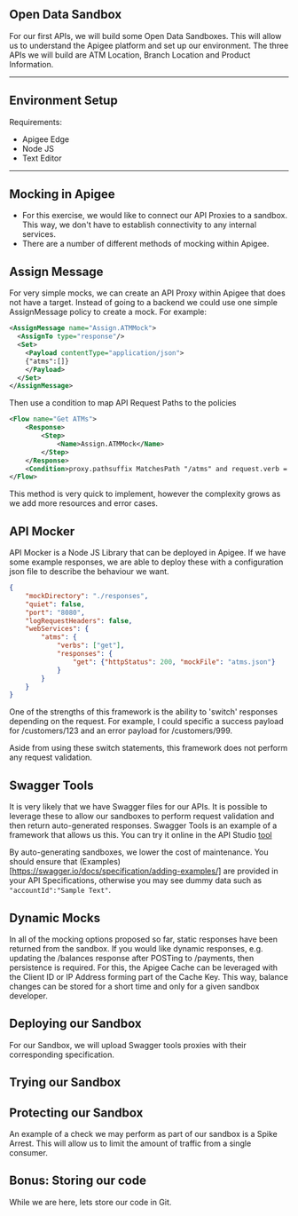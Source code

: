 Open Data Sandbox
---

For our first APIs, we will build some Open Data Sandboxes. This will allow us to understand the Apigee platform and set up our environment. The three APIs we will build are ATM Location, Branch Location and Product Information.

---

Environment Setup
---

Requirements:
- Apigee Edge
- Node JS
- Text Editor

---

Mocking in Apigee
---

- For this exercise, we would like to connect our API Proxies to a sandbox. This way, we don't have to establish connectivity to any internal services.
- There are a number of different methods of mocking within Apigee.

## Assign Message

For very simple mocks, we can create an API Proxy within Apigee that does not have a target. Instead of going to a backend we could use one simple AssignMessage policy to create a mock. For example:

```xml 
<AssignMessage name="Assign.ATMMock">
  <AssignTo type="response"/>
  <Set>
  	<Payload contentType="application/json">
	{"atms":[]}
	</Payload>
  </Set>
</AssignMessage>
```

Then use a condition to map API Request Paths to the policies

```xml
<Flow name="Get ATMs">
	<Response>
		<Step>
			<Name>Assign.ATMMock</Name>
		</Step>
	</Response>
	<Condition>proxy.pathsuffix MatchesPath "/atms" and request.verb = "GET"</Condition>
</Flow>
```

This method is very quick to implement, however the complexity grows as we add more resources and error cases.

## API Mocker

API Mocker is a Node JS Library that can be deployed in Apigee. If we have some example responses, we are able to deploy these with a configuration json file to describe the behaviour we want. 

```json
{
    "mockDirectory": "./responses",
    "quiet": false,
    "port": "8080",
    "logRequestHeaders": false,
    "webServices": {
        "atms": {
            "verbs": ["get"],
            "responses": {
                "get": {"httpStatus": 200, "mockFile": "atms.json"}
            }
        }
    }
}
```

One of the strengths of this framework is the ability to 'switch' responses depending on the request. For example, I could specific a success payload for /customers/123 and an error payload for /customers/999. 

Aside from using these switch statements, this framework does not perform any request validation. 

## Swagger Tools

It is very likely that we have Swagger files for our APIs. It is possible to leverage these to allow our sandboxes to perform request validation and then return auto-generated responses. Swagger Tools is an example of a framework that allows us this. You can try it online in the API Studio [tool](http://apistudio.io)

By auto-generating sandboxes, we lower the cost of maintenance. You should ensure that (Examples)[https://swagger.io/docs/specification/adding-examples/] are provided in your API Specifications, otherwise you may see dummy data such as `"accountId":"Sample Text"`.

## Dynamic Mocks

In all of the mocking options proposed so far, static responses have been returned from the sandbox. If you would like dynamic responses, e.g. updating the /balances response after POSTing to /payments, then persistence is required. For this, the Apigee Cache can be leveraged with the Client ID or IP Address forming part of the Cache Key. This way, balance changes can be stored for a short time and only for a given sandbox developer.

Deploying our Sandbox
---

For our Sandbox, we will upload Swagger tools proxies with their corresponding specification.

Trying our Sandbox
---

Protecting our Sandbox
---

An example of a check we may perform as part of our sandbox is a Spike Arrest. This will allow us to limit the amount of traffic from a single consumer.

Bonus: Storing our code
---
While we are here, lets store our code in Git.

